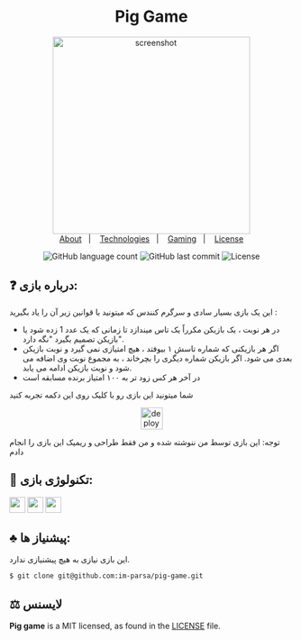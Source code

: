 <h1 align="center">Pig Game</h1>
<p align="center">
	<img height="350px" alt="screenshot" src="https://cdn.discordapp.com/attachments/776425421968244768/887312858537414696/Screenshot_from_2021-09-14_16-31-27.png">
	<br>
	<a href="#question-about">About</a>&nbsp;&nbsp;&nbsp;|&nbsp;&nbsp;&nbsp;
	<a href="#rocket-technologies">Technologies</a>&nbsp;&nbsp;&nbsp;|&nbsp;&nbsp;&nbsp;
	<a href="#clubs-gaming">Gaming</a>&nbsp;&nbsp;&nbsp;|&nbsp;&nbsp;&nbsp;
	<a href="#balance_scale-license">License</a>	
</p>

<p align="center">
    <img alt="GitHub language count" src="https://img.shields.io/github/languages/count/im-parsa/pig-game">	
    <img alt="GitHub last commit" src="https://img.shields.io/github/last-commit/im-parsa/pig-game">
    <img alt="License" src="https://img.shields.io/badge/license-MIT-brightgreen"> 
<p>

## :question: درباره بازی:
این یک بازی بسیار سادی و سرگرم کنندس که میتونید با قوانین زیر آن را یاد بگیرید :

- در هر نوبت ، یک بازیکن مکرراً یک تاس میندازد تا زمانی که یک عدد 1 زده شود یا بازیکن تصمیم بگیرد "نگه دارد".
- اگر هر بازیکنی که شماره تاسش ۱ بیوفتد ، هیچ امتیازی نمی گیرد و نوبت بازیکن بعدی می شود. اگر بازیکن شماره دیگری را بچرخاند ، به مجموع نوبت وی اضافه می شود و نوبت بازیکن ادامه می یابد.
- در آخر هر کس زود تر به ۱۰۰ امتیاز برنده مسابقه است

شما میتونید این بازی رو با کلیک روی این دکمه تجربه کنید

<p align="center">
	<a href="https://im-parsa.github.io/pig-game/"><img alt ="deploy shield" src="https://img.shields.io/badge/%F0%9F%99%82%EF%B8%8F-Play!-c73657.svg" height="39px"></a>
</p>

توجه: این بازی توسط من ننوشته شده و من فقط طراحی و ریمیک این بازی را انجام دادم

## :rocket: تکنولوژی بازی:
<p>
<img height=28px src="https://img.shields.io/badge/%7F-HTML-black?logo=html5&style=flat"> <img height=28px src="https://img.shields.io/badge/%7F-CSS-black?logo=css3&style=flat"> <img height=28px src="https://img.shields.io/badge/%7F-JavaScript-black?logo=javascript&style=flat">
</p>

## :clubs: پیشنیاز ها:
این بازی نیازی به هیچ پیشنیازی ندارد.

```sh
$ git clone git@github.com:im-parsa/pig-game.git
```
## :balance_scale: لایسنس

**Pig game** is a MIT licensed, as found in the [LICENSE](./LICENSE) file.
